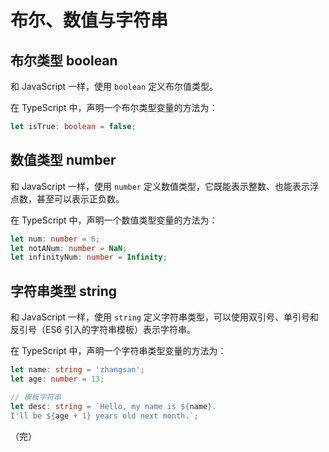 # 布尔、数值与字符串

## 布尔类型 boolean

和 JavaScript 一样，使用 `boolean` 定义布尔值类型。

在 TypeScript 中，声明一个布尔类型变量的方法为：

```typescript
let isTrue: boolean = false;
```

## 数值类型 number

和 JavaScript 一样，使用 `number` 定义数值类型，它既能表示整数、也能表示浮点数，甚至可以表示正负数。

在 TypeScript 中，声明一个数值类型变量的方法为：

```typescript
let num: number = 6;
let notANum: number = NaN;
let infinityNum: number = Infinity;
```

## 字符串类型 string

和 JavaScript 一样，使用 `string` 定义字符串类型，可以使用双引号、单引号和反引号（ES6 引入的字符串模板）表示字符串。

在 TypeScript 中，声明一个字符串类型变量的方法为：

```typescript
let name: string = 'zhangsan';
let age: number = 13;

// 模板字符串
let desc: string = `Hello, my name is ${name}.
I'll be ${age + 1} years old next month.`;
```

（完）
